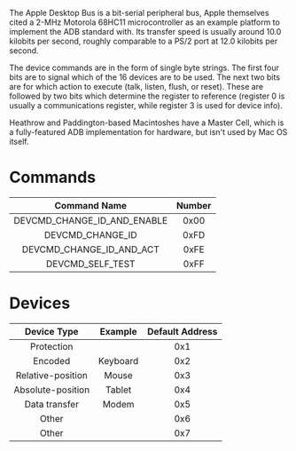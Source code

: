 The Apple Desktop Bus is a bit-serial peripheral bus, Apple themselves cited a 2-MHz Motorola 68HC11 microcontroller as an example platform to implement the ADB standard with. Its transfer speed is usually around 10.0 kilobits per second, roughly comparable to a PS/2 port at 12.0 kilobits per second.

The device commands are in the form of single byte strings. The first four bits are to signal which of the 16 devices are to be used. The next two bits are for which action to execute (talk, listen, flush, or reset). These are followed by two bits which determine the register to reference (register 0 is usually a communications register, while register 3 is used for device info).

Heathrow and Paddington-based Macintoshes have a Master Cell, which is a fully-featured ADB implementation for hardware, but isn't used by Mac OS itself.

# Commands

| Command Name                | Number |
|:---------------------------:|:-------:|
| DEVCMD_CHANGE_ID_AND_ENABLE | 0x00    |
| DEVCMD_CHANGE_ID            | 0xFD    |
| DEVCMD_CHANGE_ID_AND_ACT    | 0xFE    |
| DEVCMD_SELF_TEST            | 0xFF    |

# Devices

| Device Type       | Example       | Default Address |
|:-----------------:|:-------------:|:---------------:|
| Protection        |               | 0x1             |
| Encoded           | Keyboard      | 0x2             |
| Relative-position | Mouse         | 0x3             |
| Absolute-position | Tablet        | 0x4             |
| Data transfer     | Modem         | 0x5             |
| Other             |               | 0x6             |
| Other             |               | 0x7             |